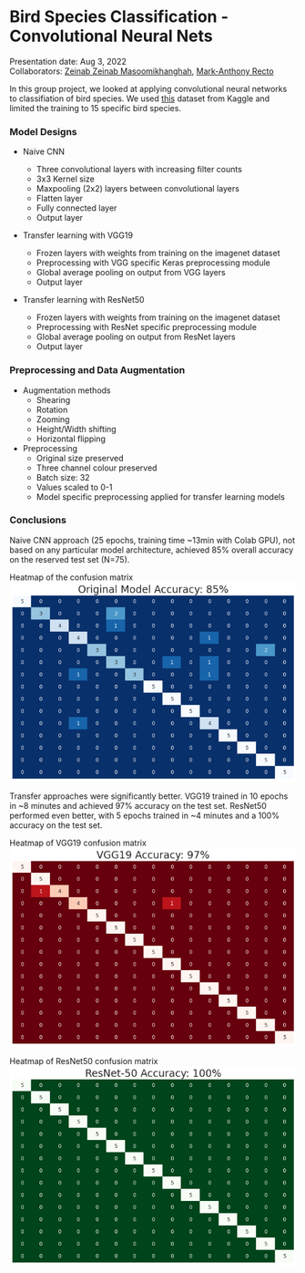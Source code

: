 # Bird Species Classification - Convolutional Neural Nets
Presentation date: Aug 3, 2022  
Collaborators: [Zeinab Zeinab Masoomikhanghah](https://github.com/zmasoomi), [Mark-Anthony Recto](https://github.com/markrecto)

In this group project, we looked at applying convolutional neural networks to classifiation of bird species. We used [this](https://www.kaggle.com/gpiosenka/100-bird-species) dataset from Kaggle and limited the training to 15 specific bird species. 

### Model Designs

- Naive CNN
    - Three convolutional layers with increasing filter counts
    - 3x3 Kernel size
    - Maxpooling (2x2) layers between convolutional layers
    - Flatten layer
    - Fully connected layer
    - Output layer
- Transfer learning with VGG19
    - Frozen layers with weights from training on the imagenet dataset
    - Preprocessing with VGG specific Keras preprocessing module
    - Global average pooling on output from VGG layers
    - Output layer

- Transfer learning with ResNet50
    - Frozen layers with weights from training on the imagenet dataset
    - Preprocessing with ResNet specific preprocessing module
    - Global average pooling on output from ResNet layers
    - Output layer
    
    
### Preprocessing and Data Augmentation
- Augmentation methods
    - Shearing
    - Rotation
    - Zooming
    - Height/Width shifting
    - Horizontal flipping
- Preprocessing
    - Original size preserved
    - Three channel colour preserved
    - Batch size: 32
    - Values scaled to 0-1
    - Model specific preprocessing applied for transfer learning models

### Conclusions

Naive CNN approach (25 epochs, training time ~13min with Colab GPU), not based on any particular model architecture, achieved 85% overall accuracy on the reserved test set (N=75). 

Heatmap of the confusion matrix  
<img src='original.png'>

Transfer approaches were significantly better. VGG19 trained in 10 epochs in ~8 minutes and achieved 97% accuracy on the test set. ResNet50 performed even better, with 5 epochs trained in ~4 minutes and a 100% accuracy on the test set. 

Heatmap of VGG19 confusion matrix  
<img src='vgg.png'>

Heatmap of ResNet50 confusion matrix  
<img src='resnet.png'>
